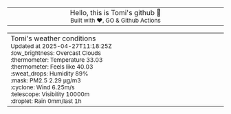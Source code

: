 
<div align="center">
<table>
<tbody>
<td align="center">
<img width="2000" height="0"><br>
Hello, this is Tomi's github 👋<br>
<sup>Built with ❤️, GO & Github Actions</sup><br>
<img width="2000" height="0">
</td>
</tbody>
</table>
</div>
<table>
<tbody>
<td align="left">
<img width="2000" height="0"><br>
Tomi's weather conditions<br>
<sup>Updated at 2025-04-27T11:18:25Z</sup><br>
<sup>:low_brightness: Overcast Clouds</sup><br>
<sup>:thermometer: Temperature 33.03 </sup><br>
<sup>:thermometer: Feels like 40.03</sup><br>
<sup>:sweat_drops: Humidity 89%</sup><br>
<sup>:mask: PM2.5 2.29 μg/m3</sup><br>
<sup>:cyclone: Wind 6.25m/s </sup><br>
<sup>:telescope: Visibility 10000m </sup><br>
<sup>:droplet: Rain 0mm/last 1h </sup><br>
<img width="2000" height="0">
</td>
<td align="left">
<img width="2000" height="0"><br>
<br>
<img width="2000" height="0">
</td>
</tbody>
</table>
</div>
    